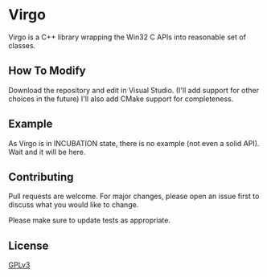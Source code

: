 # Virgo
Virgo is a C++ library wrapping the Win32 C APIs into reasonable set of classes.

## How To Modify
Download the repository and edit in Visual Studio. (I'll add support for other choices in the future)
I'll also add CMake support for completeness.

## Example
As Virgo is in INCUBATION state, there is no example (not even a solid API). Wait and it will be here.

## Contributing
Pull requests are welcome. For major changes, please open an issue first to discuss what you would like to change.

Please make sure to update tests as appropriate.

## License
[GPLv3](https://choosealicense.com/licenses/gpl-3.0/)
